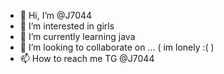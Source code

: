- 👋 Hi, I’m @J7044
- 👀 I’m interested in girls
- 🌱 I’m currently learning java
- 💞️ I’m looking to collaborate on ... ( im lonely :( )
- 📫 How to reach me TG @J7044
